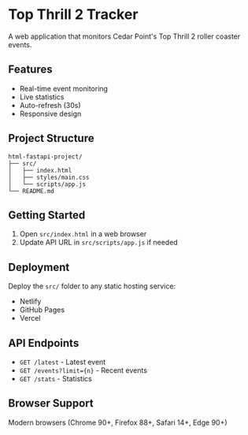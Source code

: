 # Top Thrill 2 Tracker

A web application that monitors Cedar Point's Top Thrill 2 roller coaster events.

## Features

- Real-time event monitoring
- Live statistics
- Auto-refresh (30s)
- Responsive design

## Project Structure

```
html-fastapi-project/
├── src/
│   ├── index.html
│   ├── styles/main.css
│   └── scripts/app.js
└── README.md
```

## Getting Started

1. Open `src/index.html` in a web browser
2. Update API URL in `src/scripts/app.js` if needed

## Deployment

Deploy the `src/` folder to any static hosting service:
- Netlify
- GitHub Pages
- Vercel

## API Endpoints

- `GET /latest` - Latest event
- `GET /events?limit={n}` - Recent events
- `GET /stats` - Statistics

## Browser Support

Modern browsers (Chrome 90+, Firefox 88+, Safari 14+, Edge 90+)